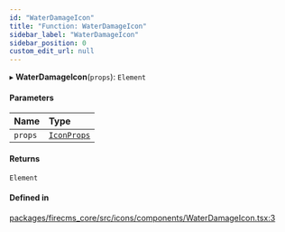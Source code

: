 ```yaml
---
id: "WaterDamageIcon"
title: "Function: WaterDamageIcon"
sidebar_label: "WaterDamageIcon"
sidebar_position: 0
custom_edit_url: null
---
```


▸ **WaterDamageIcon**(`props`): `Element`

#### Parameters

| Name | Type |
| :------ | :------ |
| `props` | [`IconProps`](../types/IconProps.md) |

#### Returns

`Element`

#### Defined in

[packages/firecms_core/src/icons/components/WaterDamageIcon.tsx:3](https://github.com/FireCMSco/firecms/blob/d45f3739/packages/firecms_core/src/icons/components/WaterDamageIcon.tsx#L3)
